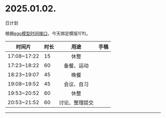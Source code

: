 # 2025.01.02.
日计划

根据[ego模型时间接口](https://gitee.com/hyg/blog/blob/master/timeflow.md)，今天绑定模版1(1f)。

| 时间片 | 时长 | 用途 | 手稿 |
| --- | --- | :---: | --- |
| 17:08~17:22 | 15 | 休整 |  |
| 17:23~18:22 | 60 | 备餐、运动 |  |
| 18:23~19:07 | 45 | 晚餐 |  |
| 19:08~19:52 | 45 | 会议、自习 |  |
| 19:53~20:52 | 60 | 休整 |  |
| 20:53~21:52 | 60 | 讨论、整理提交 |  |

---

